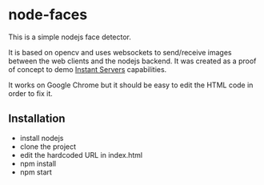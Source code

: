 node-faces
==========

This is a simple nodejs face detector.

It is based on opencv and uses websockets to send/receive images between the web clients and the nodejs backend.
It was created as a proof of concept to demo [Instant Servers](http://instantservers.telefonica.com) capabilities.

It works on Google Chrome but it should be easy to edit the HTML code in order to fix it.

Installation
------------

- install nodejs
- clone the project
- edit the hardcoded URL in index.html
- npm install
- npm start
